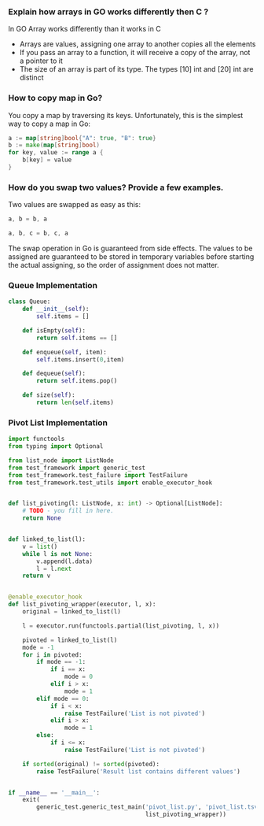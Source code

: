 ### Explain how arrays in GO works differently then C ?
In GO Array works differently than it works in C

- Arrays are values, assigning one array to another copies all the elements
- If you pass an array to a function, it will receive a copy of the array, not a pointer to it
- The size of an array is part of its type. The types [10] int and [20] int are distinct

### How to copy map in Go?
You copy a map by traversing its keys. Unfortunately, this is the simplest way to copy a map in Go:
```go
a := map[string]bool{"A": true, "B": true}
b := make(map[string]bool)
for key, value := range a {
    b[key] = value
}
```

### How do you swap two values? Provide a few examples.
Two values are swapped as easy as this:
```go
a, b = b, a
```
```go
a, b, c = b, c, a
```
The swap operation in Go is guaranteed from side effects. The values to be assigned are guaranteed to be stored in temporary variables before starting the actual assigning, so the order of assignment does not matter.


### Queue Implementation
```python
class Queue:
    def __init__(self):
        self.items = []

    def isEmpty(self):
        return self.items == []

    def enqueue(self, item):
        self.items.insert(0,item)

    def dequeue(self):
        return self.items.pop()

    def size(self):
        return len(self.items)
```

### Pivot List Implementation
```python
import functools
from typing import Optional

from list_node import ListNode
from test_framework import generic_test
from test_framework.test_failure import TestFailure
from test_framework.test_utils import enable_executor_hook


def list_pivoting(l: ListNode, x: int) -> Optional[ListNode]:
    # TODO - you fill in here.
    return None


def linked_to_list(l):
    v = list()
    while l is not None:
        v.append(l.data)
        l = l.next
    return v


@enable_executor_hook
def list_pivoting_wrapper(executor, l, x):
    original = linked_to_list(l)

    l = executor.run(functools.partial(list_pivoting, l, x))

    pivoted = linked_to_list(l)
    mode = -1
    for i in pivoted:
        if mode == -1:
            if i == x:
                mode = 0
            elif i > x:
                mode = 1
        elif mode == 0:
            if i < x:
                raise TestFailure('List is not pivoted')
            elif i > x:
                mode = 1
        else:
            if i <= x:
                raise TestFailure('List is not pivoted')

    if sorted(original) != sorted(pivoted):
        raise TestFailure('Result list contains different values')


if __name__ == '__main__':
    exit(
        generic_test.generic_test_main('pivot_list.py', 'pivot_list.tsv',
                                       list_pivoting_wrapper))
```
